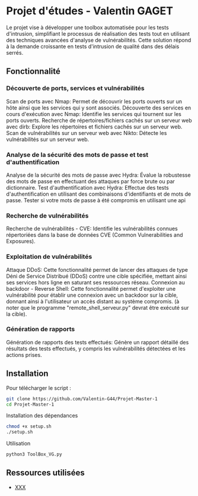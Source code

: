 # Projet d'études - Valentin GAGET

Le projet vise à développer une toolbox automatisée pour les tests d'intrusion, simplifiant le processus de réalisation des tests tout en utilisant des techniques avancées d'analyse de vulnérabilités. Cette solution répond à la demande croissante en tests d'intrusion de qualité dans des délais serrés.

## Fonctionnalité

### Découverte de ports, services et vulnérabilités

Scan de ports avec Nmap: Permet de découvrir les ports ouverts sur un hôte ainsi que les services qui y sont associés.
Découverte des services en cours d'exécution avec Nmap: Identifie les services qui tournent sur les ports ouverts.
Recherche de répertoires/fichiers cachés sur un serveur web avec dirb: Explore les répertoires et fichiers cachés sur un serveur web.
Scan de vulnérabilités sur un serveur web avec Nikto: Détecte les vulnérabilités sur un serveur web.

### Analyse de la sécurité des mots de passe et test d'authentification

Analyse de la sécurité des mots de passe avec Hydra: Évalue la robustesse des mots de passe en effectuant des attaques par force brute ou par dictionnaire.
Test d'authentification avec Hydra: Effectue des tests d'authentification en utilisant des combinaisons d'identifiants et de mots de passe.
Tester si votre mots de passe à été compromis en utilisant une api

### Recherche de vulnérabilités

Recherche de vulnérabilités - CVE: Identifie les vulnérabilités connues répertoriées dans la base de données CVE (Common Vulnerabilities and Exposures).

### Exploitation de vulnérabilités

Attaque DDoS: Cette fonctionnalité permet de lancer des attaques de type Déni de Service Distribué (DDoS) contre une cible spécifiée, mettant ainsi ses services hors ligne en saturant ses ressources réseau.
Connexion au backdoor - Reverse Shell: Cette fonctionnalité permet d'exploiter une vulnérabilité pour établir une connexion avec un backdoor sur la cible, donnant ainsi à l'utilisateur un accès distant au système compromis.
(à noter que le programme "remote_shell_serveur.py" devrat être exécuté sur la cible).

### Génération de rapports

Génération de rapports des tests effectués: Génère un rapport détaillé des résultats des tests effectués, y compris les vulnérabilités détectées et les actions prises.

## Installation

Pour télécharger le script :
```bash
git clone https://github.com/Valentin-G44/Projet-Master-1
cd Projet-Master-1
```
Installation des dépendances
```bash
chmod +x setup.sh
./setup.sh
```
Utilisation
```bash
python3 ToolBox_VG.py
```

## Ressources utilisées

- [XXX]()
